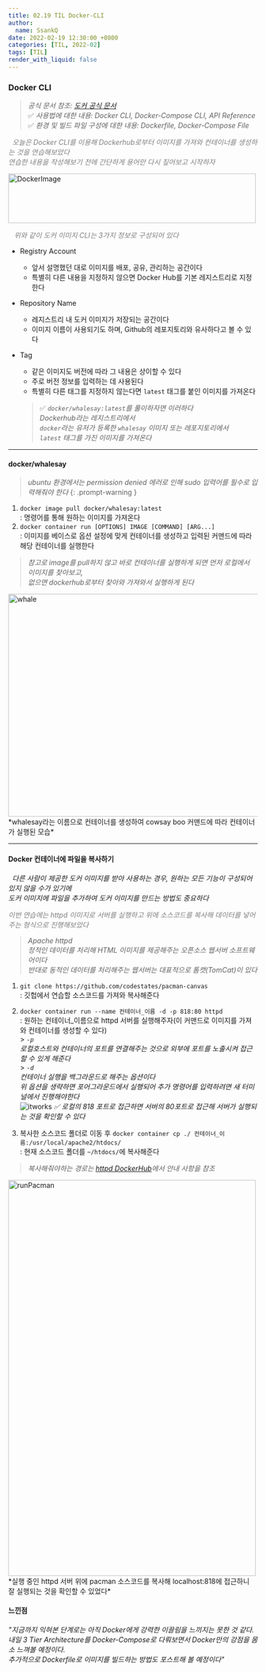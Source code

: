 ```yaml
---
title: 02.19 TIL Docker-CLI
author:
  name: SsankQ
date: 2022-02-19 12:30:00 +0800
categories: [TIL, 2022-02]
tags: [TIL]
render_with_liquid: false
---
```


### Docker CLI  

> *공식 문서 참조: [도커 공식 문서](https://docs.docker.com/engine/reference/commandline/container_run/)*<br>
> ✅ *사용법에 대한 내용: Docker CLI, Docker-Compose CLI, API Reference*<br>
> ✅ *환경 및 빌드 파일 구성에 대한 내용: Dockerfile, Docker-Compose File*


<span style='color:gray'>&nbsp;&nbsp;*오늘은 Docker CLI를 이용해 Dockerhub로부터 이미지를 가져와 컨테이너를 생성하는 것을 연습해보았다<br>
연습한 내용을 작성해보기 전에 간단하게 용어만 다시 짚어보고 시작하자*</span>

<img src='https://user-images.githubusercontent.com/89354370/154788466-c67952d4-de00-4248-bacc-9df313fc2f5a.png' alt='DockerImage' width=500px height=100px />

&nbsp;&nbsp;&nbsp;<span style='color:gray'>*위와 같이 도커 이미지 CLI는 3가지 정보로 구성되어 있다*</span>

- Registry Account
  - 앞서 설명했던 대로 이미지를 배포, 공유, 관리하는 공간이다
  - 특별히 다른 내용을 지정하지 않으면 Docker Hub를 기본 레지스트리로 지정한다
- Repository Name
  - 레지스트리 내 도커 이미지가 저장되는 공간이다
  - 이미지 이름이 사용되기도 하며, Github의 레포지토리와 유사하다고 볼 수 있다
- Tag
  - 같은 이미지도 버전에 따라 그 내용은 상이할 수 있다
  - 주로 버전 정보를 입력하는 데 사용된다
  - 특별히 다른 태그를 지정하지 않는다면 `latest` 태그를 붙인 이미지를 가져온다

  > ✅ *`docker/whalesay:latest`를 풀이하자면 이러하다 <br>
  > Dockerhub라는 레지스트리에서 <br>`docker`라는 유저가 등록한 `whalesay` 이미지 또는 레포지토리에서 <br>`latest` 태그를 가진 이미지를 가져온다*

---
#### docker/whalesay
  > *ubuntu 환경에서는 permission denied 에러로 인해 sudo 입력어를 필수로 입력해줘야 한다*
  {: .prompt-warning }

1. `docker image pull docker/whalesay:latest`  
: 명령어를 통해 원하는 이미지를 가져온다  
2. `docker container run [OPTIONS] IMAGE [COMMAND] [ARG...]`  
: 이미지를 베이스로 옵션 설정에 맞게 컨테이너를 생성하고 입력된 커맨드에 따라 해당 컨테이너를 실행한다  
> *참고로 image를 pull하지 않고 바로 컨테이너를 실행하게 되면 먼저 로컬에서 이미지를 찾아보고, <br> 없으면 dockerhub로부터 찾아와 가져와서 실행하게 된다*

<img src='https://user-images.githubusercontent.com/89354370/154788999-15198732-2fa1-4290-b316-516351eadf2a.png' alt='whale' width=600px height=450px />
*whalesay라는 이름으로 컨테이너를 생성하여 cowsay boo 커맨드에 따라 컨테이너가 실행된 모습*

---
#### Docker 컨테이너에 파일을 복사하기

&nbsp;&nbsp;*다른 사람이 제공한 도커 이미지를 받아 사용하는 경우, 원하는 모든 기능이 구성되어 있지 않을 수가 있기에<br>도커 이미지에 파일을 추가하여 도커 이미지를 만드는 방법도 중요하다*

<span style='color:gray'>*이번 연습에는 httpd 이미지로 서버를 실행하고 위에 소스코드를 복사해 데이터를 넣어주는 형식으로 진행해보았다*</span>  
  > *Apache httpd  
  > 정적인 데이터를 처리해 HTML 이미지를 제공해주는 오픈소스 웹서버 소프트웨어이다 <br> 반대로 동적인 데이터를 처리해주는 웹서버는 대표적으로 톰캣(TomCat)이 있다*

  1. `git clone https://github.com/codestates/pacman-canvas`  
  : 깃헙에서 연습할 소스코드를 가져와 복사해준다
  2. `docker container run --name 컨테이너_이름 -d -p 818:80 httpd`  
  : 원하는 컨테이너_이름으로 httpd 서버를 실행해주자(이 커맨드로 이미지를 가져와 컨테이너를 생성할 수 있다)<br>
    > *`-p` <br> 로컬호스트와 컨테이너의 포트를 연결해주는 것으로 외부에 포트를 노출시켜 접근할 수 있게 해준다* <br>
    > *`-d` <br> 컨테이너 실행을 백그라운드로 해주는 옵션이다 <br> 위 옵션을 생략하면 포어그라운드에서 실행되어 추가 명령어를 입력하려면 새 터미널에서 진행해야한다*<br>
  ![itworks](https://user-images.githubusercontent.com/89354370/154790118-eb63bf74-2d05-4ce4-a97a-9061a519c150.png)
  *✅ 로컬의 818 포트로 접근하면 서버의 80포트로 접근해 서버가 실행되는 것을 확인할 수 있다*

  3. 복사한 소스코드 폴더로 이동 후 `docker container cp ./ 컨테이너_이름:/usr/local/apache2/htdocs/`  
  : 현재 소스코드 폴더를 `~/htdocs/`에 복사해준다  
  > *복사해줘야하는 경로는 [httpd DockerHub](https://hub.docker.com/_/httpd)에서 안내 사항을 참조*

  <img src='https://user-images.githubusercontent.com/89354370/154790751-740e0610-11c4-417c-bf8f-435dd6d263fd.png' alt='runPacman' width=500px height=800px/>
  *실행 중인 httpd 서버 위에 pacman 소스코드를 복사해 localhost:818에 접근하니 잘 실행되는 것을 확인할 수 있었다*  

#### 느낀점
  *"지금까지 익혀본 단계로는 아직 Docker에게 강력한 이끌림을 느끼지는 못한 것 같다. <br> 내일 3 Tier Architecture를 Docker-Compose로 다뤄보면서 Docker만의 강점을 몸소 느껴볼 예정이다. <br>추가적으로 Dockerfile로 이미지를 빌드하는 방법도 포스트해 볼 예정이다"*